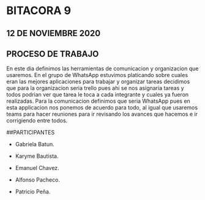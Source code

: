 # BITACORA 9 

## 12 DE NOVIEMBRE 2020

## PROCESO DE TRABAJO

En este dia definimos las herramientas de comunicacion y organizacion que usaremos.
En el grupo de WhatsApp estuvimos platicando sobre cuales eran las mejores aplicaciones para trabajar y organizar tareas
decidimos que para la organizacion seria trello pues ahi se nos asignaria tareas y todos podrian ver que tarea le toca
a cada integrante y cuales ya fueron realizadas.
Para la comunicacion definimos que seria WhatsApp pues en esta applicacion nos ponemos de acuerdo para todo, al igual que usaremos
teams para hacer reuniones para ir revisando los avances que hacemos e ir corrigiendo entre todos.

##PARTICIPANTES

- Gabriela Batun.

- Karyme Bautista.

- Emanuel Chavez.

- Alfonso Pacheco.

- Patricio Peña.



